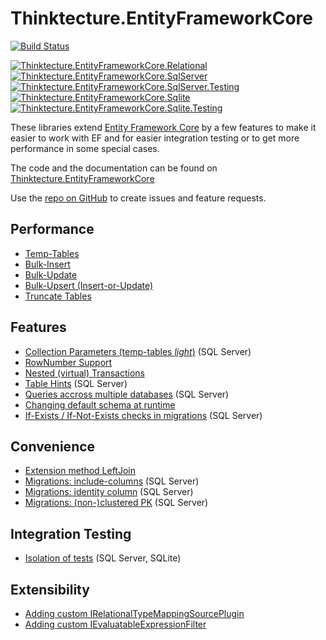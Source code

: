 # Thinktecture.EntityFrameworkCore

[![Build Status](https://dev.azure.com/pawelgerr/Thinktecture.EntityFrameworkCore/_apis/build/status/Thinktecture.EntityFrameworkCore/Thinktecture.EntityFrameworkCore%20CI?branchName=master)](https://dev.azure.com/pawelgerr/Thinktecture.EntityFrameworkCore/_build/latest?definitionId=4&branchName=master)

[![Thinktecture.EntityFrameworkCore.Relational](https://img.shields.io/nuget/vpre/Thinktecture.EntityFrameworkCore.Relational.svg?label=Thinktecture.EntityFrameworkCore.Relational&maxAge=3600)](https://www.nuget.org/packages/Thinktecture.EntityFrameworkCore.Relational/)  
[![Thinktecture.EntityFrameworkCore.SqlServer](https://img.shields.io/nuget/vpre/Thinktecture.EntityFrameworkCore.SqlServer.svg?label=Thinktecture.EntityFrameworkCore.SqlServer&maxAge=3600)](https://www.nuget.org/packages/Thinktecture.EntityFrameworkCore.SqlServer/)  
[![Thinktecture.EntityFrameworkCore.SqlServer.Testing](https://img.shields.io/nuget/vpre/Thinktecture.EntityFrameworkCore.SqlServer.Testing.svg?label=Thinktecture.EntityFrameworkCore.SqlServer.Testing&maxAge=3600)](https://www.nuget.org/packages/Thinktecture.EntityFrameworkCore.SqlServer.Testing/)  
[![Thinktecture.EntityFrameworkCore.Sqlite](https://img.shields.io/nuget/vpre/Thinktecture.EntityFrameworkCore.Sqlite.svg?label=Thinktecture.EntityFrameworkCore.Sqlite&maxAge=3600)](https://www.nuget.org/packages/Thinktecture.EntityFrameworkCore.Sqlite/)  
[![Thinktecture.EntityFrameworkCore.Sqlite.Testing](https://img.shields.io/nuget/vpre/Thinktecture.EntityFrameworkCore.Sqlite.Testing.svg?label=Thinktecture.EntityFrameworkCore.Sqlite.Testing&maxAge=3600)](https://www.nuget.org/packages/Thinktecture.EntityFrameworkCore.Sqlite.Testing/)

These libraries extend [Entity Framework Core](https://docs.microsoft.com/en-us/ef/core/) by a few features to make it easier to work with EF and for easier integration testing or to get more performance in some special cases.

The code and the documentation can be found on [Thinktecture.EntityFrameworkCore](https://dev.azure.com/pawelgerr/Thinktecture.EntityFrameworkCore)

Use the [repo on GitHub](https://github.com/PawelGerr/Thinktecture.EntityFrameworkCore) to create issues and feature requests.

## Performance
* [Temp-Tables](https://dev.azure.com/pawelgerr/Thinktecture.EntityFrameworkCore/_wiki/wikis/Thinktecture.EntityFrameworkCore.wiki/2/Temp-Tables)
* [Bulk-Insert](https://dev.azure.com/pawelgerr/Thinktecture.EntityFrameworkCore/_wiki/wikis/Thinktecture.EntityFrameworkCore.wiki/65/Bulk-Insert)
* [Bulk-Update](https://dev.azure.com/pawelgerr/Thinktecture.EntityFrameworkCore/_wiki/wikis/Thinktecture.EntityFrameworkCore.wiki/67/Bulk-Update)
* [Bulk-Upsert (Insert-or-Update)](https://dev.azure.com/pawelgerr/Thinktecture.EntityFrameworkCore/_wiki/wikis/Thinktecture.EntityFrameworkCore.wiki/69/Bulk-Upsert-(Insert-or-Update))
* [Truncate Tables](https://dev.azure.com/pawelgerr/Thinktecture.EntityFrameworkCore/_wiki/wikis/Thinktecture.EntityFrameworkCore.wiki/64/Truncate-Tables)

## Features
* [Collection Parameters (temp-tables *light*)](https://dev.azure.com/pawelgerr/Thinktecture.EntityFrameworkCore/_wiki/wikis/Thinktecture.EntityFrameworkCore.wiki/109/Collection-Parameters-(temp-tables-light)) (SQL Server)
* [RowNumber Support](https://dev.azure.com/pawelgerr/Thinktecture.EntityFrameworkCore/_wiki/wikis/Thinktecture.EntityFrameworkCore.wiki/14/RowNumber-Support)
* [Nested (virtual) Transactions](https://dev.azure.com/pawelgerr/Thinktecture.EntityFrameworkCore/_wiki/wikis/Thinktecture.EntityFrameworkCore.wiki/40/Nested-(virtual)-Transactions)
* [Table Hints](https://dev.azure.com/pawelgerr/Thinktecture.EntityFrameworkCore/_wiki/wikis/Thinktecture.EntityFrameworkCore.wiki/71/Table-Hints-(SQL-Server)) (SQL Server)
* [Queries accross multiple databases](https://dev.azure.com/pawelgerr/Thinktecture.EntityFrameworkCore/_wiki/wikis/Thinktecture.EntityFrameworkCore.wiki/43/Queries-accross-multiple-databases) (SQL Server)
* [Changing default schema at runtime](https://dev.azure.com/pawelgerr/Thinktecture.EntityFrameworkCore/_wiki/wikis/Thinktecture.EntityFrameworkCore.wiki/6/Changing-default-schema-at-runtime)
* [If-Exists / If-Not-Exists checks in migrations](https://dev.azure.com/pawelgerr/Thinktecture.EntityFrameworkCore/_wiki/wikis/Thinktecture.EntityFrameworkCore.wiki/7/If-(Not-)Exists-checks-in-migrations) (SQL Server)

## Convenience
* [Extension method LeftJoin](https://dev.azure.com/pawelgerr/Thinktecture.EntityFrameworkCore/_wiki/wikis/Thinktecture.EntityFrameworkCore.wiki/4/Extension-method-LeftJoin)
* [Migrations: include-columns](https://dev.azure.com/pawelgerr/Thinktecture.EntityFrameworkCore/_wiki/wikis/Thinktecture.EntityFrameworkCore.wiki/9/Migrations-Include-columns) (SQL Server)
* [Migrations: identity column](https://dev.azure.com/pawelgerr/Thinktecture.EntityFrameworkCore/_wiki/wikis/Thinktecture.EntityFrameworkCore.wiki/28/Migrations-Identity-column) (SQL Server)
* [Migrations: (non-)clustered PK](https://dev.azure.com/pawelgerr/Thinktecture.EntityFrameworkCore/_wiki/wikis/Thinktecture.EntityFrameworkCore.wiki/29/Migrations-(Non-)Clustered-PK) (SQL Server)

## Integration Testing
* [Isolation of tests](https://dev.azure.com/pawelgerr/Thinktecture.EntityFrameworkCore/_wiki/wikis/Thinktecture.EntityFrameworkCore.wiki/12/Isolation-of-tests) (SQL Server, SQLite)

## Extensibility
* [Adding custom IRelationalTypeMappingSourcePlugin](https://dev.azure.com/pawelgerr/Thinktecture.EntityFrameworkCore/_wiki/wikis/Thinktecture.EntityFrameworkCore.wiki/26/Adding-custom-IRelationalTypeMappingSourcePlugin)
* [Adding custom IEvaluatableExpressionFilter](https://dev.azure.com/pawelgerr/Thinktecture.EntityFrameworkCore/_wiki/wikis/Thinktecture.EntityFrameworkCore.wiki/31/Adding-custom-IEvaluatableExpressionFilter)
